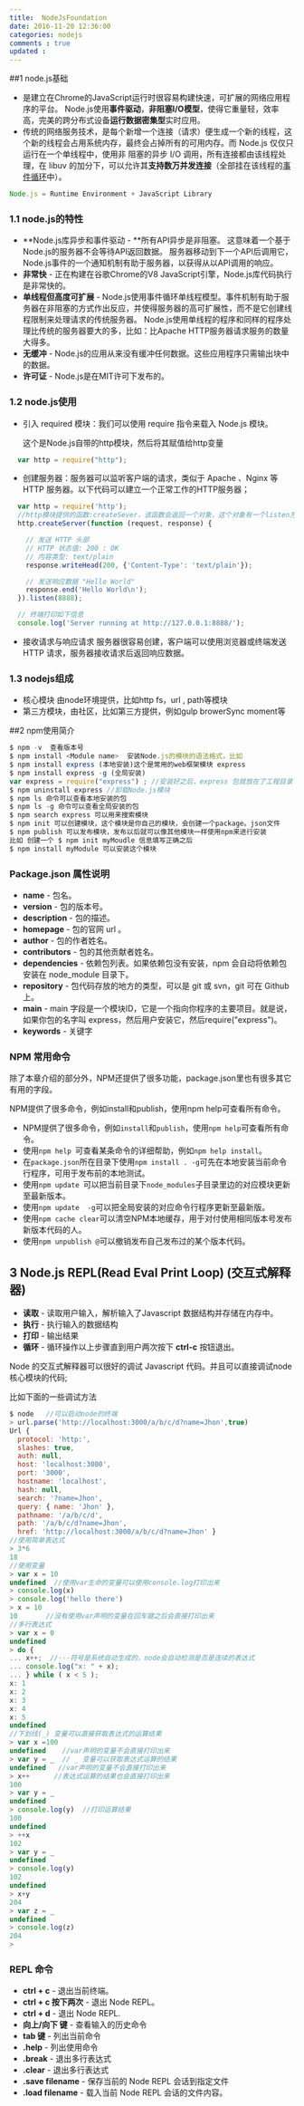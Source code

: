 ```yaml
---
title:  NodeJsFoundation 
date: 2016-11-20 12:36:00
categories: nodejs
comments : true 
updated : 
---
```


##1 node.js基础

* 是建立在Chrome的JavaScript运行时很容易构建快速，可扩展的网络应用程序的平台。 Node.js使用**事件驱动**，**非阻塞I/O模型**，使得它重量轻，效率高，完美的跨分布式设备**运行数据密集型**实时应用。
* 传统的网络服务技术，是每个新增一个连接（请求）便生成一个新的线程，这个新的线程会占用系统内存，最终会占掉所有的可用内存。而 Node.js 仅仅只运行在一个单线程中，使用非 阻塞的异步 I/O 调用，所有连接都由该线程处理，在 libuv 的加分下，可以允许其**支持数万并发连接**（全部挂在该线程的[事件循环](http://en.wikipedia.org/wiki/Nodejs)中）。


````javascript
Node.js = Runtime Environment + JavaScript Library
````

### 1.1 node.js的特性

- **Node.js库异步和事件驱动 - **所有API异步是非阻塞。 这意味着一个基于Node.js的服务器不会等待API返回数据。 服务器移动到下一个API后调用它，Node.js事件的一个通知机制有助于服务器，以获得从以API调用的响应。
- **非常快** - 正在构建在谷歌Chrome的V8 JavaScript引擎，Node.js库代码执行是非常快的。
- **单线程但高度可扩展** - Node.js使用事件循环单线程模型。事件机制有助于服务器在非阻塞的方式作出反应，并使得服务器的高可扩展性，而不是它创建线程限制来处理请求的传统服务器。 Node.js使用单线程的程序和同样的程序处理比传统的服务器要大的多，比如：比Apache HTTP服务器请求服务的数量大得多。
- **无缓冲** - Node.js的应用从来没有缓冲任何数据。这些应用程序只需输出块中的数据。
- **许可证** - Node.js是在MIT许可下发布的。

### 1.2 node.js使用

* 引入 required 模块：我们可以使用 require 指令来载入 Node.js 模块。

  这个是Node.js自带的http模块，然后将其赋值给http变量

```javascript
  var http = require("http");
```

* 创建服务器：服务器可以监听客户端的请求，类似于 Apache 、Nginx 等 HTTP 服务器。以下代码可以建立一个正常工作的HTTP服务器；

```javascript
  var http = require('http');
  //http模块提供的函数:createSever，该函数会返回一个对象，这个对象有一个listen方法，listen方法有一个数值参数，指定  这个HTTP服务器监听的端口号
  http.createServer(function (request, response) {

  	// 发送 HTTP 头部 
  	// HTTP 状态值: 200 : OK
  	// 内容类型: text/plain
  	response.writeHead(200, {'Content-Type': 'text/plain'});

  	// 发送响应数据 "Hello World"
  	response.end('Hello World\n');
  }).listen(8888);

  // 终端打印如下信息
  console.log('Server running at http://127.0.0.1:8888/');
```

* 接收请求与响应请求 服务器很容易创建，客户端可以使用浏览器或终端发送 HTTP 请求，服务器接收请求后返回响应数据。

### 1.3 nodejs组成

* 核心模块  由node环境提供，比如http  fs，url , path等模块
* 第三方模块，由社区，比如第三方提供，例如gulp browerSync moment等

##2 npm使用简介

```javascript
$ npm -v  查看版本号
$ npm install <Module name>  安装Node.js的模块的语法格式，比如
$ npm install express (本地安装)这个是常用的web框架模块 express
$ npm install express -g (全局安装)
var express = require("express") ; //安装好之后，express 包就放在了工程目录下的 node_modules 目录中，因此在代码中只需要通过 require('express') 的方式就好，无需指定第三方包路径。
$ npm uninstall express //卸载Node.js模块
$ npm ls 命令可以查看本地安装的包
$ npm ls -g 命令可以查看全局安装的包
$ npm search express 可以用来搜索模块
$ npm init 可以创建模块，这个模块是你自己的模块，会创建一个package。json文件
$ npm publish 可以发布模块，发布以后就可以像其他模块一样使用npm来进行安装
比如 创建一个 $ npm init myMoudle 信息填写正确之后
$ npm install myModule 可以安装这个模块
```

### Package.json 属性说明

- **name** - 包名。
- **version** - 包的版本号。
- **description** - 包的描述。
- **homepage** - 包的官网 url 。
- **author** - 包的作者姓名。
- **contributors** - 包的其他贡献者姓名。
- **dependencies** - 依赖包列表。如果依赖包没有安装，npm 会自动将依赖包安装在 node_module 目录下。
- **repository** - 包代码存放的地方的类型，可以是 git 或 svn，git 可在 Github 上。
- **main** - main 字段是一个模块ID，它是一个指向你程序的主要项目。就是说，如果你包的名字叫 express，然后用户安装它，然后require("express")。
- **keywords** - 关键字

### NPM 常用命令

除了本章介绍的部分外，NPM还提供了很多功能，package.json里也有很多其它有用的字段。

NPM提供了很多命令，例如install和publish，使用npm help可查看所有命令。

- NPM提供了很多命令，例如`install`和`publish`，使用`npm help`可查看所有命令。
- 使用`npm help `可查看某条命令的详细帮助，例如`npm help install`。
- 在`package.json`所在目录下使用`npm install . -g`可先在本地安装当前命令行程序，可用于发布前的本地测试。
- 使用`npm update `可以把当前目录下`node_modules`子目录里边的对应模块更新至最新版本。
- 使用`npm update  -g`可以把全局安装的对应命令行程序更新至最新版。
- 使用`npm cache clear`可以清空NPM本地缓存，用于对付使用相同版本号发布新版本代码的人。
- 使用`npm unpublish @`可以撤销发布自己发布过的某个版本代码。


## 3 Node.js REPL(Read Eval Print Loop) (交互式解释器)

- **读取** - 读取用户输入，解析输入了Javascript 数据结构并存储在内存中。
- **执行** - 执行输入的数据结构
- **打印** - 输出结果
- **循环** - 循环操作以上步骤直到用户两次按下 **ctrl-c** 按钮退出。

Node 的交互式解释器可以很好的调试 Javascript 代码。并且可以直接调试node核心模块的代码;

比如下面的一些调试方法

```javascript
$ node   //可以启动node的终端
> url.parse('http://localhost:3000/a/b/c/d?name=Jhon',true)
Url {
  protocol: 'http:',
  slashes: true,
  auth: null,
  host: 'localhost:3000',
  port: '3000',
  hostname: 'localhost',
  hash: null,
  search: '?name=Jhon',
  query: { name: 'Jhon' },
  pathname: '/a/b/c/d',
  path: '/a/b/c/d?name=Jhon',
  href: 'http://localhost:3000/a/b/c/d?name=Jhon' }
//使用简单表达式
> 3*6
18
//使用变量
> var x = 10 
undefined  //使用var生命的变量可以使用console.log打印出来
> console.log(x)
> console.log('hello there')
> x = 10 
10       //没有使用var声明的变量在回车键之后会直接打印出来
//多行表达式
> var x = 0
undefined
> do {
... x++;  //···符号是系统自动生成的，node会自动检测是否是连续的表达式
... console.log("x: " + x);
... } while ( x < 5 );
x: 1
x: 2
x: 3
x: 4
x: 5
undefined
//下划线(_) 变量可以直接获取表达式的运算结果
> var x =100
undefined    //var声明的变量不会直接打印出来
> var y = _  // _ 变量可以获取表达式运算的结果
undefined	//var声明的变量不会直接打印出来
> x++      //表达式运算的结果也会直接打印出来
100
> var y = _  
undefined
> console.log(y)  //打印运算结果
100
undefined
> ++x
102
> var y = _
undefined
> console.log(y)
102
undefined
> x+y
204
> var z = _
undefined
> console.log(z)
204
>

```

### REPL 命令

- **ctrl + c** - 退出当前终端。
- **ctrl + c 按下两次** - 退出 Node REPL。
- **ctrl + d** - 退出 Node REPL.
- **向上/向下 键** - 查看输入的历史命令
- **tab 键** - 列出当前命令
- **.help** - 列出使用命令
- **.break** - 退出多行表达式
- **.clear** - 退出多行表达式
- **.save filename** - 保存当前的 Node REPL 会话到指定文件
- **.load filename** - 载入当前 Node REPL 会话的文件内容。




